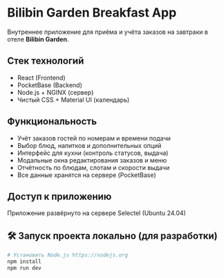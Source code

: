 # Bilibin Garden Breakfast App

Внутреннее приложение для приёма и учёта заказов на завтраки в отеле **Bilibin Garden**.

##  Стек технологий

- React (Frontend)
- PocketBase (Backend)
- Node.js + NGINX (сервер)
- Чистый CSS + Material UI (календарь)

##  Функциональность

- Учёт заказов гостей по номерам и времени подачи
- Выбор блюд, напитков и дополнительных опций
- Интерфейс для кухни (контроль статусов, выдача)
- Модальные окна редактирования заказов и меню
- Отчётность по блюдам, слотам и скорости выдачи
- Все данные хранятся на сервере (PocketBase)

## Доступ к приложению

Приложение развёрнуто на сервере Selectel (Ubuntu 24.04)  

## 🛠️ Запуск проекта локально (для разработки)

```bash
# Установить Node.js https://nodejs.org
npm install
npm run dev
